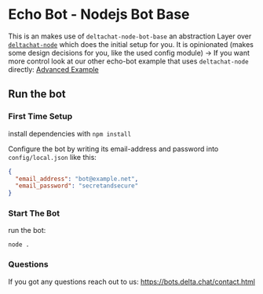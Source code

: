 # Echo Bot - Nodejs Bot Base

This is an makes use of `deltachat-node-bot-base` an abstraction Layer over [`deltachat-node`](https://github.com/deltachat/deltachat-node) which does the initial setup for you. It is opinionated (makes some design decisions for you, like the used config module) -> If you want more control look at our other echo-bot example that uses `deltachat-node` directly: [Advanced Example](../nodejs)

## Run the bot

### First Time Setup

install dependencies with `npm install`

Configure the bot by writing its email-address and password into `config/local.json` like this:

```json
{
  "email_address": "bot@example.net",
  "email_password": "secretandsecure"
}
```

### Start The Bot

run the bot:
```
node .
```


### Questions

If you got any questions reach out to us: https://bots.delta.chat/contact.html
